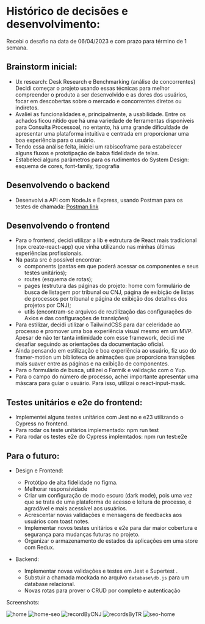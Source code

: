 # Histórico de decisões e desenvolvimento:
Recebi o desafio na data de 06/04/2023 e com prazo para término de 1 semana. 

## Brainstorm inicial: 
- Ux research: Desk Research e Benchmarking (análise de concorrentes)
Decidi começar o projeto usando essas técnicas para melhor compreender o produto a ser desenvolvido e as dores dos usuários, focar em descobertas sobre o mercado e concorrentes diretos ou indiretos. 
- Avaliei as funcionalidades e, principalmente, a usabilidade. Entre os achados ficou nítido que há uma variedade de ferramentas disponíveis para Consulta Processoal, no entanto, há uma grande dificuldade de apresentar uma plataforma intuitiva e centrada em proporcionar uma boa experiência para o usuário. 
- Tendo essa análise feita, iniciei um rabiscoframe para estabelecer alguns fluxos e prototipação de baixa fidelidade de telas. 
- Estabeleci alguns parâmetros para os rudimentos do System Design: esquema de cores, font-family, tipografia

## Desenvolvendo o backend
- Desenvolvi a API com NodeJs e Express, usando Postman para os testes de chamada: 
[Postman link](https://elements.getpostman.com/redirect?entityId=23381075-20661dc6-b1c3-42b8-8020-e7384c38c890&entityType=collection)

## Desenvolvendo o frontend
- Para o frontend, decidi utilizar a lib e estrutura de React mais tradicional (npx create-react-app) que vinha utilizando nas minhas últimas experiências profissionais.
- Na pasta src é possível encontrar: 
  - components (pastas em que poderá acessar os componentes e seus testes unitários);
  - routes (esquema de rotas);
  - pages (estrutura das páginas do projeto: home com formulário de busca de listagem por tribunal ou CNJ, página de exibição de listas de processos por tribunal e página de exibição dos detalhes dos projetos por CNJ);
  - utils (encontram-se arquivos de reutilização das configurações do Axios e das configurações de transições)
- Para estilizar, decidi utilizar o TailwindCSS para dar celeridade ao processo e promover uma boa experiência visual mesmo em um MVP. Apesar de não ter tanta intimidade com esse framework, decidi me desafiar seguindo as orientações da documentação oficial.
- Ainda pensando em estilização e boa experiência ao usuário, fiz uso do framer-motion um biblioteca de animações que proporciona transições mais suaver entre as páginas e na exibição de componentes. 
- Para o formulário de busca, utilizei o Formik e validação com o Yup.
- Para o campo do número de processo, achei importante apresentar uma máscara para guiar o usuário. Para isso, utilizai o react-input-mask.

## Testes unitários e e2e do frontend: 
- Implementei alguns testes unitários com Jest no e e23 utilizando o Cypress no frontend.
- Para rodar os teste unitários implementado: npm run test
- Para rodar os testes e2e do Cypress implemtados: npm run test:e2e

## Para o futuro: 

- Design e Frontend: 
  - Protótipo de alta fidelidade no figma.
  - Melhorar responsividade 
  - Criar um configuração de modo escuro (dark mode), pois uma vez que se trata de uma plataforma de acesso e leitura de processo, é agradável e mais acessível aos usuários.
  - Acrescentar novas validações e mensagens de feedbacks aos usuários com toast notes.
  - Implementar novos testes unitários e e2e para dar maior cobertura e segurança para mudanças futuras no projeto.
  - Organizar o armazenamento de estados da aplicações em uma store com Redux.

- Backend:
  - Implementar novas validações e testes em Jest e Supertest .
  - Substuir a chamada mockada no arquivo `database\db.js` para um database relacional.
  - Novas rotas para prover o CRUD por completo e autenticação

Screenshots: 

![home](https://user-images.githubusercontent.com/88353217/231630584-139e0790-0019-4395-9264-01d0d5486a62.png)
![home-seo](https://user-images.githubusercontent.com/88353217/231630592-88096d7d-b1ef-46e3-82f8-046339c68ae0.png)
![recordByCNJ](https://user-images.githubusercontent.com/88353217/231630597-b22952ce-82c6-47f7-9e6d-752cf8efcf4d.png)
![recordsByTR](https://user-images.githubusercontent.com/88353217/231630598-f3907095-38ac-4efc-aea9-3a80d85e5a61.png)
![seo-home](https://user-images.githubusercontent.com/88353217/231630600-d58825ca-b134-4974-bb42-4d179b047e72.png)
